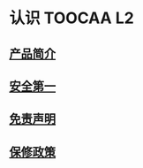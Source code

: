 ﻿---
sidebar_position: 2
sidebar_label: 认识-TOOCAA-L2
---
# 认识 TOOCAA L2
## [产品简介](https://wiki.toocaa.com/toocaal2/Meet%20TOOCAA%20L2/Product%20description&specification)
## [安全第一](https://wiki.toocaa.com/toocaal2/Meet%20TOOCAA%20L2/safety-information)
## [免责声明](https://wiki.toocaa.com/toocaal2/Meet%20TOOCAA%20L2/disclaimer)
## [保修政策](https://wiki.toocaa.com/toocaal2/Meet%20TOOCAA%20L2/warranty-policy)
